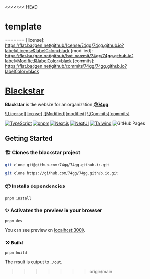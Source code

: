 <<<<<<< HEAD
# template
=======
[license]: https://flat.badgen.net/github/license/74gg/74gg.github.io?label=License&labelColor=black
[modified]: https://flat.badgen.net/github/last-commit/74gg/74gg.github.io?label=Modified&labelColor=black
[commits]: https://flat.badgen.net/github/commits/74gg/74gg.github.io?labelColor=black

[typescript]: https://img.shields.io/badge/TypeScript-3178C6?style=for-the-badge&logo=typescript&logoColor=white
[pnpm]: https://img.shields.io/badge/pnpm-F69220?style=for-the-badge&logo=pnpm&logoColor=white
[nextjs]: https://img.shields.io/badge/Next.js-black?style=for-the-badge&logo=nextdotjs
[nextui]: https://img.shields.io/badge/nextui-000?style=for-the-badge&logo=nextui
[tailwind]: https://img.shields.io/badge/tailwind-06B6D4?style=for-the-badge&logo=tailwindcss&logoColor=white

# [Blackstar](https://74gg.github.io/)  

  **Blackstar** is the website for an organization [**@74gg**](https://github.com/74gg).  

  [![License][license]](https://github.com/74gg/74gg.github.io/blob/main/LICENSE)
  [![Modified][modified]](https://github.com/74gg/74gg.github.io/commits/)
  [![Commits][commits]](https://github.com/74gg/74gg.github.io/commits/)

  [![TypeScript][typescript]](https://www.typescriptlang.org/)
  [![pnpm][pnpm]](https://pnpm.io/)
  [![Next.js][nextjs]](https://nextjs.org/)
  [![NextUI][nextui]](https://nextui.org/)
  [![Tailwind][tailwind]](https://tailwindcss.com/)
  ![GitHub Pages](https://img.shields.io/badge/GitHub_Pages-181717?style=for-the-badge&logo=github)

## Getting Started  

### 🏗️ Clones the blackstar project  

  ```sh
  git clone git@github.com:74gg/74gg.github.io.git
  ```  

  ```sh
  git clone https://github.com/74gg/74gg.github.io.git
  ```  

### 📦 Installs dependencies  

  ```sh
  pnpm install
  ```  

### ✨ Activates the preview in your browser  

  ```sh
  pnpm dev
  ```  

  You can see preview on [localhost:3000](http://localhost:3000/).  

### ⚒️ Build  

  ```sh
  pnpm build
  ```

  The result is output to `./out`.  
>>>>>>> origin/main
